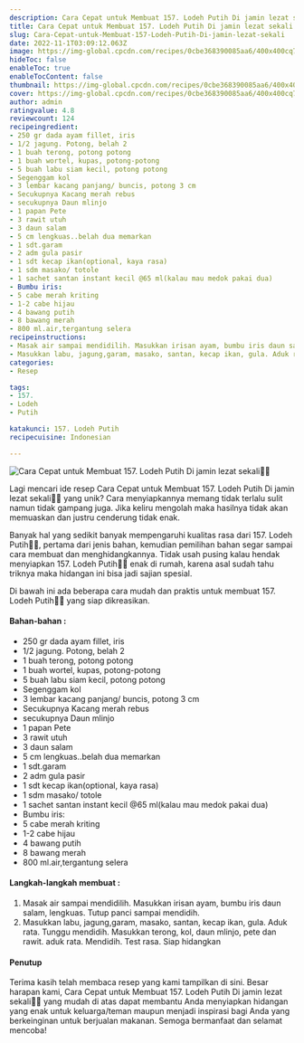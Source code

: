 ```yaml
---
description: Cara Cepat untuk Membuat 157. Lodeh Putih Di jamin lezat sekali"
title: Cara Cepat untuk Membuat 157. Lodeh Putih Di jamin lezat sekali
slug: Cara-Cepat-untuk-Membuat-157-Lodeh-Putih-Di-jamin-lezat-sekali
date: 2022-11-1T03:09:12.063Z
image: https://img-global.cpcdn.com/recipes/0cbe368390085aa6/400x400cq70/photo.jpg
hideToc: false
enableToc: true
enableTocContent: false
thumbnail: https://img-global.cpcdn.com/recipes/0cbe368390085aa6/400x400cq70/photo.jpg
cover: https://img-global.cpcdn.com/recipes/0cbe368390085aa6/400x400cq70/photo.jpg
author: admin
ratingvalue: 4.8
reviewcount: 124
recipeingredient:
- 250 gr dada ayam fillet, iris
- 1/2 jagung. Potong, belah 2
- 1 buah terong, potong potong
- 1 buah wortel, kupas, potong-potong
- 5 buah labu siam kecil, potong potong
- Segenggam kol
- 3 lembar kacang panjang/ buncis, potong 3 cm
- Secukupnya Kacang merah rebus
- secukupnya Daun mlinjo
- 1 papan Pete
- 3 rawit utuh
- 3 daun salam
- 5 cm lengkuas..belah dua memarkan
- 1 sdt.garam
- 2 adm gula pasir
- 1 sdt kecap ikan(optional, kaya rasa)
- 1 sdm masako/ totole
- 1 sachet santan instant kecil @65 ml(kalau mau medok pakai dua)
- Bumbu iris:
- 5 cabe merah kriting
- 1-2 cabe hijau
- 4 bawang putih
- 8 bawang merah
- 800 ml.air,tergantung selera
recipeinstructions:
- Masak air sampai mendidilih. Masukkan irisan ayam, bumbu iris daun salam, lengkuas. Tutup panci sampai mendidih.
- Masukkan labu, jagung,garam, masako, santan, kecap ikan, gula. Aduk rata. Tunggu mendidih. Masukkan terong, kol, daun mlinjo, pete dan rawit. aduk rata. Mendidih. Test rasa. Siap hidangkan
categories:
- Resep

tags:
- 157.
- Lodeh
- Putih

katakunci: 157. Lodeh Putih
recipecuisine: Indonesian

---
```


![Cara Cepat untuk Membuat 157. Lodeh Putih Di jamin lezat sekali👩‍🍳](https://img-global.cpcdn.com/recipes/0cbe368390085aa6/400x400cq70/photo.jpg)

Lagi mencari ide resep Cara Cepat untuk Membuat 157. Lodeh Putih Di jamin lezat sekali👩‍🍳 yang unik? Cara menyiapkannya memang tidak terlalu sulit namun tidak gampang juga. Jika keliru mengolah maka hasilnya tidak akan memuaskan dan justru cenderung tidak enak.

Banyak hal yang sedikit banyak mempengaruhi kualitas rasa dari 157. Lodeh Putih👩‍🍳, pertama dari jenis bahan, kemudian pemilihan bahan segar sampai cara membuat dan menghidangkannya. Tidak usah pusing kalau hendak menyiapkan 157. Lodeh Putih👩‍🍳 enak di rumah, karena asal sudah tahu triknya maka hidangan ini bisa jadi sajian spesial.

Di bawah ini ada beberapa cara mudah dan praktis untuk membuat 157. Lodeh Putih👩‍🍳 yang siap dikreasikan.

<!--inarticleads1-->

#### Bahan-bahan :

- 250 gr dada ayam fillet, iris
- 1/2 jagung. Potong, belah 2
- 1 buah terong, potong potong
- 1 buah wortel, kupas, potong-potong
- 5 buah labu siam kecil, potong potong
- Segenggam kol
- 3 lembar kacang panjang/ buncis, potong 3 cm
- Secukupnya Kacang merah rebus
- secukupnya Daun mlinjo
- 1 papan Pete
- 3 rawit utuh
- 3 daun salam
- 5 cm lengkuas..belah dua memarkan
- 1 sdt.garam
- 2 adm gula pasir
- 1 sdt kecap ikan(optional, kaya rasa)
- 1 sdm masako/ totole
- 1 sachet santan instant kecil @65 ml(kalau mau medok pakai dua)
- Bumbu iris:
- 5 cabe merah kriting
- 1-2 cabe hijau
- 4 bawang putih
- 8 bawang merah
- 800 ml.air,tergantung selera

<!--inarticleads2-->

#### Langkah-langkah membuat :

1. Masak air sampai mendidilih. Masukkan irisan ayam, bumbu iris daun salam, lengkuas. Tutup panci sampai mendidih.
1. Masukkan labu, jagung,garam, masako, santan, kecap ikan, gula. Aduk rata. Tunggu mendidih. Masukkan terong, kol, daun mlinjo, pete dan rawit. aduk rata. Mendidih. Test rasa. Siap hidangkan

#### Penutup

Terima kasih telah membaca resep yang kami tampilkan di sini. Besar harapan kami, Cara Cepat untuk Membuat 157. Lodeh Putih Di jamin lezat sekali👩‍🍳 yang mudah di atas dapat membantu Anda menyiapkan hidangan yang enak untuk keluarga/teman maupun menjadi inspirasi bagi Anda yang berkeinginan untuk berjualan makanan. Semoga bermanfaat dan selamat mencoba!